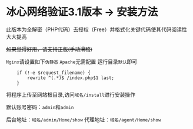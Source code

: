 # 冰心网络验证3.1版本 -> 安装方法
此版本为全解密（PHP代码）去授权（Free）并格式化关键代码使其代码阅读性大大提高

~~如果觉得好用，请支持正版(手动滑稽)~~

`Nginx`请设置如下`伪静态` `Apache`无需配置 运行目录`默认`即可
```
    if (!-e $request_filename) {
        rewrite ^(.*)$ /index.php$1 last;
    }
```

将程序上传至网站根目录,访问`域名/install`进行安装操作

默认账号密码：`admin`和`admin`

后台地址：`域名/admin/Home/show`
代理地址：`域名/agent/Home/show`
